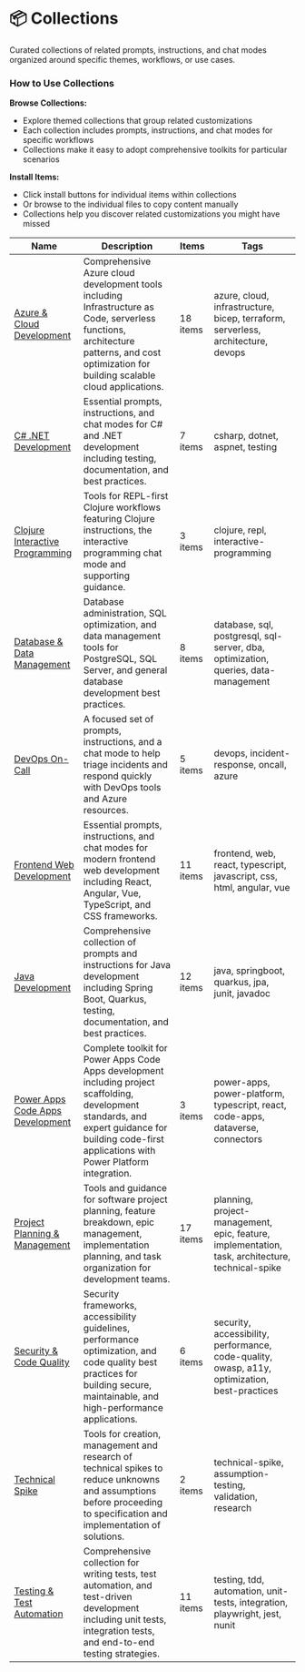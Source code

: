 # 📦 Collections

Curated collections of related prompts, instructions, and chat modes organized around specific themes, workflows, or use cases.
### How to Use Collections

**Browse Collections:**
- Explore themed collections that group related customizations
- Each collection includes prompts, instructions, and chat modes for specific workflows
- Collections make it easy to adopt comprehensive toolkits for particular scenarios

**Install Items:**
- Click install buttons for individual items within collections
- Or browse to the individual files to copy content manually
- Collections help you discover related customizations you might have missed

| Name | Description | Items | Tags |
| ---- | ----------- | ----- | ---- |
| [Azure & Cloud Development](collections/azure-cloud-development.md) | Comprehensive Azure cloud development tools including Infrastructure as Code, serverless functions, architecture patterns, and cost optimization for building scalable cloud applications. | 18 items | azure, cloud, infrastructure, bicep, terraform, serverless, architecture, devops |
| [C# .NET Development](collections/csharp-dotnet-development.md) | Essential prompts, instructions, and chat modes for C# and .NET development including testing, documentation, and best practices. | 7 items | csharp, dotnet, aspnet, testing |
| [Clojure Interactive Programming](collections/clojure-interactive-programming.md) | Tools for REPL-first Clojure workflows featuring Clojure instructions, the interactive programming chat mode and supporting guidance. | 3 items | clojure, repl, interactive-programming |
| [Database & Data Management](collections/database-data-management.md) | Database administration, SQL optimization, and data management tools for PostgreSQL, SQL Server, and general database development best practices. | 8 items | database, sql, postgresql, sql-server, dba, optimization, queries, data-management |
| [DevOps On-Call](collections/devops-oncall.md) | A focused set of prompts, instructions, and a chat mode to help triage incidents and respond quickly with DevOps tools and Azure resources. | 5 items | devops, incident-response, oncall, azure |
| [Frontend Web Development](collections/frontend-web-dev.md) | Essential prompts, instructions, and chat modes for modern frontend web development including React, Angular, Vue, TypeScript, and CSS frameworks. | 11 items | frontend, web, react, typescript, javascript, css, html, angular, vue |
| [Java Development](collections/java-development.md) | Comprehensive collection of prompts and instructions for Java development including Spring Boot, Quarkus, testing, documentation, and best practices. | 12 items | java, springboot, quarkus, jpa, junit, javadoc |
| [Power Apps Code Apps Development](collections/power-apps-code-apps.md) | Complete toolkit for Power Apps Code Apps development including project scaffolding, development standards, and expert guidance for building code-first applications with Power Platform integration. | 3 items | power-apps, power-platform, typescript, react, code-apps, dataverse, connectors |
| [Project Planning & Management](collections/project-planning.md) | Tools and guidance for software project planning, feature breakdown, epic management, implementation planning, and task organization for development teams. | 17 items | planning, project-management, epic, feature, implementation, task, architecture, technical-spike |
| [Security & Code Quality](collections/security-best-practices.md) | Security frameworks, accessibility guidelines, performance optimization, and code quality best practices for building secure, maintainable, and high-performance applications. | 6 items | security, accessibility, performance, code-quality, owasp, a11y, optimization, best-practices |
| [Technical Spike](collections/technical-spike.md) | Tools for creation, management and research of technical spikes to reduce unknowns and assumptions before proceeding to specification and implementation of solutions. | 2 items | technical-spike, assumption-testing, validation, research |
| [Testing & Test Automation](collections/testing-automation.md) | Comprehensive collection for writing tests, test automation, and test-driven development including unit tests, integration tests, and end-to-end testing strategies. | 11 items | testing, tdd, automation, unit-tests, integration, playwright, jest, nunit |
